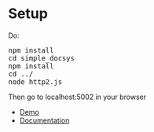 # Setup

Do:

<pre>
npm install
cd simple_docsys
npm install
cd ../
node http2.js
</pre>

Then go to localhost:5002 in your browser

* [Demo](https://joeedh.github.io/path.ux/example/index.html)
* [Documentation](https://joeedh.github.io/path.ux/docs/index.html)
